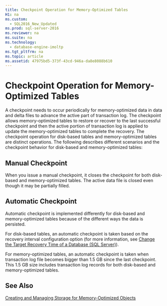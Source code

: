 ```yaml
---
title: Checkpoint Operation for Memory-Optimized Tables
H1: na
ms.custom: 
  - SQL2016_New_Updated
ms.prod: sql-server-2016
ms.reviewer: na
ms.suite: na
ms.technology: 
  - database-engine-imoltp
ms.tgt_pltfrm: na
ms.topic: article
ms.assetid: 47975bd5-373f-43cd-946a-da8e8088b610
---
```

# Checkpoint Operation for Memory-Optimized Tables
  A checkpoint needs to occur periodically for memory\-optimized data in data and delta files to advance the active part of transaction log. The checkpoint allows memory\-optimized tables to restore or recover to the last successful checkpoint and then the active portion of transaction log is applied to update the memory\-optimized tables to complete the recovery. The checkpoint operation for disk\-based tables and memory\-optimized tables are distinct operations. The following describes different scenarios and the checkpoint behavior for disk\-based and memory\-optimized tables:  
  
## Manual Checkpoint  
 When you issue a manual checkpoint, it closes the checkpoint for both disk\-based and memory\-optimized tables. The active data file is closed even though it may be partially filled.  
  
## Automatic Checkpoint  
 Automatic checkpoint is implemented differently for disk\-based and memory\-optimized tables because of the different ways the data is persisted.  
  
 For disk\-based tables, an automatic checkpoint is taken based on the recovery interval configuration option \(for more information, see [Change the Target Recovery Time of a Database &#40;SQL Server&#41;](../../Topics/TopicNameContainA/Change-the-Target-Recovery-Time-of-a-Database--SQL-Server-.md)\).  
  
 For memory\-optimized tables, an automatic checkpoint is taken when transaction log file becomes bigger than 1.5 GB since the last checkpoint. This 1.5 GB size  includes transaction log records for both disk\-based and memory\-optimized tables.  
  
## See Also  
 [Creating and Managing Storage for Memory-Optimized Objects](../../Topics/TopicNameNotContainA/Creating-and-Managing-Storage-for-Memory-Optimized-Objects.md)  
  
  